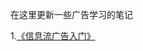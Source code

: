 在这里更新一些广告学习的笔记

1.[《信息流广告入门》](https://github.com/LittleWhale0531/Computational-Advertising/blob/master/%E4%BF%A1%E6%81%AF%E6%B5%81%E5%B9%BF%E5%91%8A%E5%85%A5%E9%97%A8%E7%AC%94%E8%AE%B0.md)
